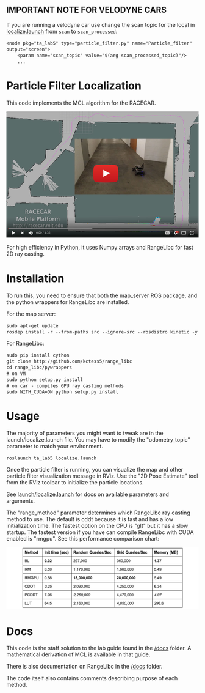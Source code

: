 ## IMPORTANT NOTE FOR VELODYNE CARS

If you are running a velodyne car use change the scan topic for the local in
[localize.launch](https://github.mit.edu/2018-RSS/lab5_localization_solution/blob/master/launch/localize.launch)
from ```scan``` to ```scan_processed```:

    <node pkg="ta_lab5" type="particle_filter.py" name="Particle_filter" output="screen">
        <param name="scan_topic" value="$(arg scan_processed_topic)"/>
        ...

# Particle Filter Localization


This code implements the MCL algorithm for the RACECAR. 

[![YouTube Demo](./media/thumb.jpg)](https://www.youtube.com/watch?v=-c_0hSjgLYw)

For high efficiency in Python, it uses Numpy arrays and RangeLibc for fast 2D ray casting.

# Installation

To run this, you need to ensure that both the map_server ROS package, and the python wrappers for RangeLibc are installed.

For the map server:
```
sudo apt-get update
rosdep install -r --from-paths src --ignore-src --rosdistro kinetic -y
```

For RangeLibc:

```
sudo pip install cython
git clone http://github.com/kctess5/range_libc
cd range_libc/pywrappers
# on VM
sudo python setup.py install
# on car - compiles GPU ray casting methods
sudo WITH_CUDA=ON python setup.py install
```

# Usage

The majority of parameters you might want to tweak are in the launch/localize.launch file. You may have to modify the "odometry_topic" parameter to match your environment.

```
roslaunch ta_lab5 localize.launch
```

Once the particle filter is running, you can visualize the map and other particle filter visualization message in RViz. Use the "2D Pose Estimate" tool from the RViz toolbar to initialize the particle locations.

See [launch/localize.launch](/ta_lab5/launch/localize.launch) for docs on available parameters and arguments.

The "range_method" parameter determines which RangeLibc ray casting method to use. The default is cddt because it is fast and has a low initialization time. The fastest option on the CPU is "glt" but it has a slow startup. The fastest version if you have can compile RangeLibc with CUDA enabled is "rmgpu". See this performance comparison chart:

![Range Method Performance Comparison](./media/comparison.png)

# Docs

This code is the staff solution to the lab guide found in the [/docs](/ta_lab5/docs) folder. A mathematical derivation of MCL is available in that guide.

There is also documentation on RangeLibc in the [/docs](/ta_lab5/docs) folder.

The code itself also contains comments describing purpose of each method.

